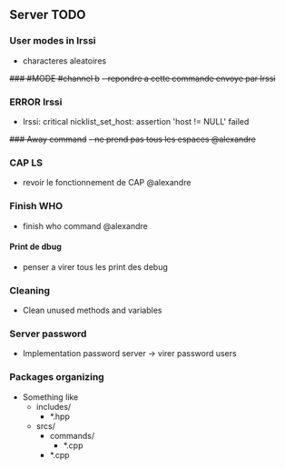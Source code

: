 ## Server TODO

### User modes in Irssi
- characteres aleatoires

~~### #MODE #channel b~~
~~- repondre a cette commande envoye par Irssi~~

### ERROR Irssi
- Irssi: critical nicklist_set_host: assertion 'host != NULL' failed

~~### Away command~~
~~- ne prend pas tous les espaces @alexandre~~

### CAP LS
- revoir le fonctionnement de CAP @alexandre 

### Finish WHO
- finish who command @alexandre

#### Print de dbug
- penser a virer tous les print des debug

### Cleaning
- Clean unused methods and variables

### Server password 
- Implementation password server -> virer password users

### Packages organizing
- Something like
  - includes/
    - *.hpp
  - srcs/ 
    - commands/
      - *.cpp
    - *.cpp